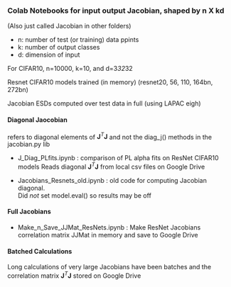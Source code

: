 ### Colab Notebooks for  input output Jacobian, shaped by n X kd

(Also just called Jacobian in other folders)

- n:  number of test (or training) data ppints
- k:  number of output classes 
- d:  dimension of input

For CIFAR10, n=10000, k=10, and d=3*32*32

Resnet CIFAR10  models trained (in memory) (resnet20, 56, 110, 164bn, 272bn)

Jacobian ESDs computed over test data in full (using LAPAC eigh)

#### Diagonal Jaocobian

refers to diagonal elements of $\mathbf{J}^{T}\mathbf{J}$
and not the diag_j() methods in the jacobian.py lib

- J_Diag_PLfits.ipynb :  comparison of PL alpha fits on ResNet CIFAR10 models 
  Reads diagonal  $\mathbf{J}^{T}\mathbf{J}$ from local  csv files on Google Drive

- Jacobians_Resnets_old.ipynb :  old code for computing Jacobian diagonal.  
  Did *not* set model.eval() so results may be off


#### Full Jacobians

- Make_n_Save_JJMat_ResNets.ipynb :   Make ResNet Jacobians correlation matrix JJMat in memory and save to Google Drive


#### Batched Calculations

Long calculations of very large Jacobians have been batches and the
correlation matrix $\mathbf{J}^{T}\mathbf{J}$ stored on Google Drive





